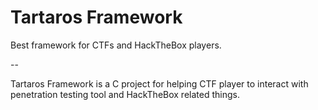 # Tartaros Framework

Best framework for CTFs and HackTheBox players.

--

Tartaros Framework is a C project for helping CTF player to interact with penetration testing tool and HackTheBox related things.
